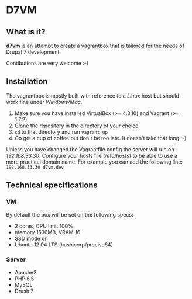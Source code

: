 D7VM
=============

## What is it?
**d7vm** is an attempt to create a [vagrantbox](https://www.vagrantup.com) that is tailored for the needs of Drupal 7 development.

Contibutions are very welcome :-)

## Installation
The vagrantbox is mostly built with reference to a *Linux* host but should work fine under *Windows/Mac*.

1. Make sure you have installed VirtualBox (>= 4.3.10) and Vagrant (>= 1.7.2)
2. Clone the repository in the directory of your choice
3. `cd` to that directory and run `vagrant up`
4. Go get a cup of coffee but don't be too late. It doesn't take that long ;-)

Unless you have changed the Vagrantfile config the server will run on *192.168.33.30*. Configure your hosts file (*/etc/hosts*) to be able to use a more practical domain name. For example you can add the following line:
`192.168.33.30 d7vm.dev`

## Technical specifications

### VM
By default the box will be set on the following specs:
+ 2 cores, CPU limit 100%
+ memory 1536MB, VRAM 16
+ SSD mode on
+ Ubuntu 12.04 LTS (hashicorp/precise64)

### Server
+ Apache2
+ PHP 5.5
+ MySQL
+ Drush 7
